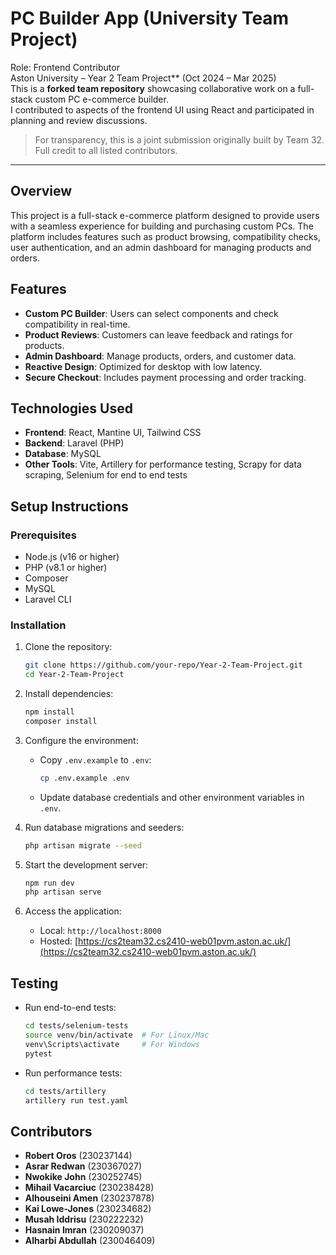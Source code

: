 # PC Builder App (University Team Project)

Role: Frontend Contributor  
Aston University – Year 2 Team Project** (Oct 2024 – Mar 2025)  
This is a **forked team repository** showcasing collaborative work on a full-stack custom PC e-commerce builder.  
I contributed to aspects of the frontend UI using React and participated in planning and review discussions.

> For transparency, this is a joint submission originally built by Team 32. Full credit to all listed contributors.

---



## Overview

This project is a full-stack e-commerce platform designed to provide users with a seamless experience for building and purchasing custom PCs. The platform includes features such as product browsing, compatibility checks, user authentication, and an admin dashboard for managing products and orders.

## Features

- **Custom PC Builder**: Users can select components and check compatibility in real-time.
- **Product Reviews**: Customers can leave feedback and ratings for products.
- **Admin Dashboard**: Manage products, orders, and customer data.
- **Reactive Design**: Optimized for desktop with low latency.
- **Secure Checkout**: Includes payment processing and order tracking.

## Technologies Used

- **Frontend**: React, Mantine UI, Tailwind CSS
- **Backend**: Laravel (PHP)
- **Database**: MySQL
- **Other Tools**: Vite, Artillery for performance testing, Scrapy for data scraping, Selenium for end to end tests

## Setup Instructions

### Prerequisites

- Node.js (v16 or higher)
- PHP (v8.1 or higher)
- Composer
- MySQL
- Laravel CLI

### Installation

1. Clone the repository:
   ```bash
   git clone https://github.com/your-repo/Year-2-Team-Project.git
   cd Year-2-Team-Project
   ```

2. Install dependencies:
   ```bash
   npm install
   composer install
   ```

3. Configure the environment:
   - Copy `.env.example` to `.env`:
     ```bash
     cp .env.example .env
     ```
   - Update database credentials and other environment variables in `.env`.

4. Run database migrations and seeders:
   ```bash
   php artisan migrate --seed
   ```

5. Start the development server:
   ```bash
   npm run dev
   php artisan serve
   ```

6. Access the application:
   - Local: `http://localhost:8000`
   - Hosted: [https://cs2team32.cs2410-web01pvm.aston.ac.uk/](https://cs2team32.cs2410-web01pvm.aston.ac.uk/)

## Testing

- Run end-to-end tests:
  ```bash
  cd tests/selenium-tests
  source venv/bin/activate  # For Linux/Mac
  venv\Scripts\activate     # For Windows
  pytest
  ```

- Run performance tests:
  ```bash
  cd tests/artillery
  artillery run test.yaml
  ```

## Contributors

- **Robert Oros** (230237144)
- **Asrar Redwan** (230367027)
- **Nwokike John** (230252745)
- **Mihail Vacarciuc** (230238428)
- **Alhouseini Amen** (230237878)
- **Kai Lowe-Jones** (230234682)
- **Musah Iddrisu** (230222232)
- **Hasnain Imran** (230209037)
- **Alharbi Abdullah** (230046409)




